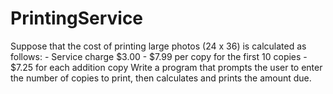 # PrintingService
Suppose that the cost of printing large photos (24 x 36) is calculated as follows:  - Service charge $3.00 - $7.99 per copy for the first 10 copies - $7.25 for each addition copy  Write a program that prompts the user to enter the number of copies to print, then calculates and prints the amount due. 
